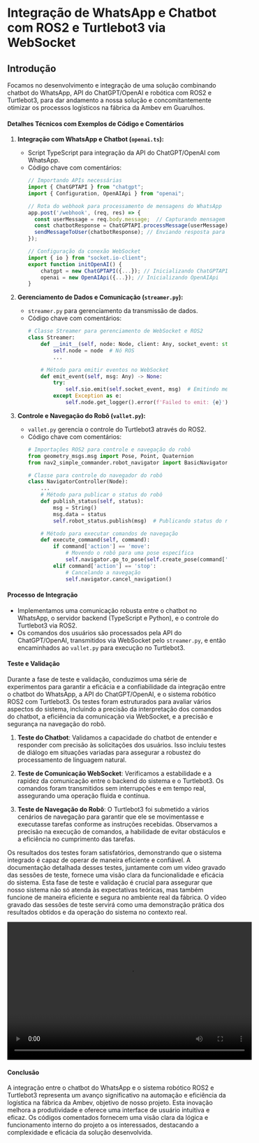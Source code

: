 # Integração de WhatsApp e Chatbot com ROS2 e Turtlebot3 via WebSocket

## Introdução
Focamos no desenvolvimento e integração de uma solução combinando chatbot do WhatsApp, API do ChatGPT/OpenAI e robótica com ROS2 e Turtlebot3, para dar andamento a nossa solução e concomitantemente otimizar os processos logísticos na fábrica da Ambev em Guarulhos.

#### Detalhes Técnicos com Exemplos de Código e Comentários

1. **Integração com WhatsApp e Chatbot (`openai.ts`):**
   - Script TypeScript para integração da API do ChatGPT/OpenAI com WhatsApp.
   - Código chave com comentários:
     ```typescript
     // Importando APIs necessárias
     import { ChatGPTAPI } from "chatgpt";
     import { Configuration, OpenAIApi } from "openai";

     // Rota do webhook para processamento de mensagens do WhatsApp
     app.post('/webhook', (req, res) => {
       const userMessage = req.body.message;  // Capturando mensagem do usuário
       const chatbotResponse = ChatGPTAPI.processMessage(userMessage); // Processando mensagem
       sendMessageToUser(chatbotResponse); // Enviando resposta para o usuário
     });

     // Configuração da conexão WebSocket
     import { io } from "socket.io-client";
     export function initOpenAI() {
         chatgpt = new ChatGPTAPI({...}); // Inicializando ChatGPTAPI
         openai = new OpenAIApi({...}); // Inicializando OpenAIApi
     }
     ```

2. **Gerenciamento de Dados e Comunicação (`streamer.py`):**
   - `streamer.py` para gerenciamento da transmissão de dados.
   - Código chave com comentários:
     ```python
     # Classe Streamer para gerenciamento de WebSocket e ROS2
     class Streamer:
         def __init__(self, node: Node, client: Any, socket_event: str):
             self.node = node  # Nó ROS
             ...

         # Método para emitir eventos no WebSocket
         def emit_event(self, msg: Any) -> None:
             try:
                 self.sio.emit(self.socket_event, msg)  # Emitindo mensagem via WebSocket
             except Exception as e:
                 self.node.get_logger().error(f'Failed to emit: {e}')  # Log de erro
     ```

3. **Controle e Navegação do Robô (`vallet.py`):**
   - `vallet.py` gerencia o controle do Turtlebot3 através do ROS2.
   - Código chave com comentários:
     ```python
     # Importações ROS2 para controle e navegação do robô
     from geometry_msgs.msg import Pose, Point, Quaternion
     from nav2_simple_commander.robot_navigator import BasicNavigator

     # Classe para controle do navegador do robô
     class NavigatorController(Node):
         ...
         # Método para publicar o status do robô
         def publish_status(self, status):
             msg = String()
             msg.data = status
             self.robot_status.publish(msg)  # Publicando status do robô

         # Método para executar comandos de navegação
         def execute_command(self, command):
             if command['action'] == 'move':
                 # Movendo o robô para uma pose específica
                 self.navigator.go_to_pose(self.create_pose(command['x'], command['y'], command['theta']))
             elif command['action'] == 'stop':
                 # Cancelando a navegação
                 self.navigator.cancel_navigation()
     ```

#### Processo de Integração
- Implementamos uma comunicação robusta entre o chatbot no WhatsApp, o servidor backend (TypeScript e Python), e o controle do Turtlebot3 via ROS2.
- Os comandos dos usuários são processados pela API do ChatGPT/OpenAI, transmitidos via WebSocket pelo `streamer.py`, e então encaminhados ao `vallet.py` para execução no Turtlebot3.

#### Teste e Validação

Durante a fase de teste e validação, conduzimos uma série de experimentos para garantir a eficácia e a confiabilidade da integração entre o chatbot do WhatsApp, a API do ChatGPT/OpenAI, e o sistema robótico ROS2 com Turtlebot3. Os testes foram estruturados para avaliar vários aspectos do sistema, incluindo a precisão da interpretação dos comandos do chatbot, a eficiência da comunicação via WebSocket, e a precisão e segurança na navegação do robô.

1. **Teste do Chatbot**: Validamos a capacidade do chatbot de entender e responder com precisão às solicitações dos usuários. Isso incluiu testes de diálogo em situações variadas para assegurar a robustez do processamento de linguagem natural.

2. **Teste de Comunicação WebSocket**: Verificamos a estabilidade e a rapidez da comunicação entre o backend do sistema e o Turtlebot3. Os comandos foram transmitidos sem interrupções e em tempo real, assegurando uma operação fluida e contínua.

3. **Teste de Navegação do Robô**: O Turtlebot3 foi submetido a vários cenários de navegação para garantir que ele se movimentasse e executasse tarefas conforme as instruções recebidas. Observamos a precisão na execução de comandos, a habilidade de evitar obstáculos e a eficiência no cumprimento das tarefas.

Os resultados dos testes foram satisfatórios, demonstrando que o sistema integrado é capaz de operar de maneira eficiente e confiável. A documentação detalhada desses testes, juntamente com um vídeo gravado das sessões de teste, fornece uma visão clara da funcionalidade e eficácia do sistema. Esta fase de teste e validação é crucial para assegurar que nosso sistema não só atenda às expectativas teóricas, mas também funcione de maneira eficiente e segura no ambiente real da fábrica. O vídeo gravado das sessões de teste servirá como uma demonstração prática dos resultados obtidos e da operação do sistema no contexto real.

<video width="560" height="315" autoplay>
  <source src="docs\static\video\teste_sprint3.mp4" type="video/mp4">
  Seu navegador não suporta vídeos.
</video>


#### Conclusão
A integração entre o chatbot do WhatsApp e o sistema robótico ROS2 e Turtlebot3 representa um avanço significativo na automação e eficiência da logística na fábrica da Ambev, objetivo de nosso projeto. Esta inovação melhora a produtividade e oferece uma interface de usuário intuitiva e eficaz. Os códigos comentados fornecem uma visão clara da lógica e funcionamento interno do projeto a os interessados, destacando a complexidade e eficácia da solução desenvolvida.
